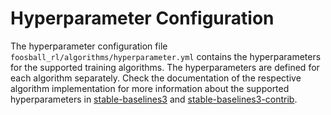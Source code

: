 # Hyperparameter Configuration
The hyperparameter configuration file `foosball_rl/algorithms/hyperparameter.yml` contains the hyperparameters for the supported training algorithms. The hyperparameters are defined for each algorithm separately. Check the documentation of the respective algorithm implementation for more information about the supported hyperparameters in [stable-baselines3](https://github.com/DLR-RM/stable-baselines3) and [stable-baselines3-contrib](https://github.com/Stable-Baselines-Team/stable-baselines3-contrib).
